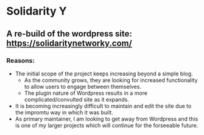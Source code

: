 # Solidarity Y

## A re-build of the wordpress site: https://solidaritynetworky.com/

### Reasons:
- The initial scope of the project keeps increasing beyond a simple blog.
  - As the community grows, they are looking for increased functionality to allow users to engage between themselves.
  - The plugin nature of Wordpress results in a more complicated/convulted site as it expands.
- It is becoming increasingly difficult to maintain and edit the site due to the impromtu way in which it was built.
- As primary maintainer, I am looking to get away from Wordpress and this is one of my larger projects which will continue for the forseeable future.
